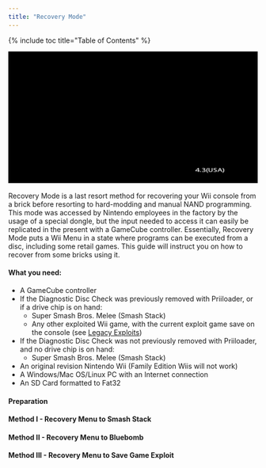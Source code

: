 ```yaml
---
title: "Recovery Mode"
---
```


{% include toc title="Table of Contents" %}

![Recovery Mode Screen](/images/recovery-mode/recovery-mode-screen.png)

Recovery Mode is a last resort method for recovering your Wii console from a brick before resorting to hard-modding and manual NAND programming. This mode was accessed by Nintendo employees in the factory by the usage of a special dongle, but the input needed to access it can easily be replicated in the present with a GameCube controller. Essentially, Recovery Mode puts a Wii Menu in a state where programs can be executed from a disc, including some retail games. This guide will instruct you on how to recover from some bricks using it.

#### What you need:

+ A GameCube controller
+ If the Diagnostic Disc Check was previously removed with Priiloader, or if a drive chip is on hand:
    + Super Smash Bros. Melee (Smash Stack)
    + Any other exploited Wii game, with the current exploit game save on the console (see [Legacy Exploits](legacy-exploits))
+ If the Diagnostic Disc Check was not previously removed with Priiloader, and no drive chip is on hand:
    + Super Smash Bros. Melee (Smash Stack)
+ An original revision Nintendo Wii (Family Edition Wiis will not work)
+ A Windows/Mac OS/Linux PC with an Internet connection
+ An SD Card formatted to Fat32

#### Preparation

#### Method I - Recovery Menu to Smash Stack

#### Method II - Recovery Menu to Bluebomb

#### Method III - Recovery Menu to Save Game Exploit